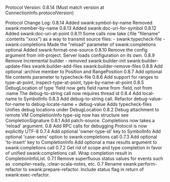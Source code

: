 Protocol Version: 0.8.14 (Must match version at ConnectionInfo.protocolVersion)

Protocol Change Log:
  0.8.14
    Added swank:symbol-by-name
    Removed swank:member-by-name
  0.8.13
    Added swank:doc-uri-for-symbol
  0.8.12
    Added swank:doc-uri-at-point
  0.8.11
    Some calls now take (:file "filename" :contents "xxxx")
      as a way to transmit source files:
        - swank:typecheck-file
        - swank:completions
    Made the "reload" parameter of swank:completions optional
    Added swank:format-one-source
  0.8.10
    Remove the config argument from init-project. Server loads
    configuration on its own.
  0.8.9
    Remove Incremental builder - removed
      swank:builder-init
      swank:builder-update-files
      swank:builder-add-files
      swank:builder-remove-files
  0.8.8
    Add optional :archive member to Position and RangePosition
  0.8.7
    Add optional file contents parameter to typecheck-file
  0.8.6
    Add support for ranges to type-at-point, inspect-type-at-point,
      type-by-name-at-point
  0.8.5
    DebugLocation of type 'field now gets field name from :field, not from :name
    The debug-to-string call now requires thread id
  0.8.4
    Add local-name to SymbolInfo
  0.8.3
    Add debug-to-string call.
    Refactor debug-value-for-name to debug-locate-name + debug-value
    Adds typecheck-files
    Unifies debug locations under DebugLocation
  0.8.2
    Debug attachment to remote VM
    CompletionInfo type-sig now has structure see CompletionSignature
  0.8.1
    Add patch-source.
    Completions now takes a 'reload' argument.
  0.8
    Add RPC calls for debugging
    Protocol is now explicitly UTF-8
  0.7.4
    Add optional 'owner-type-id' key to SymbolInfo
    Add optional 'case-sens' option to swank:completions call
  0.7.3
    Add optional 'to-insert' key to CompletionInfo
    Add optional a max results argument to swank:completions call
  0.7.2
    Get rid of scope and type completion in favor of unified
    swank:completions call.
    Wrap completion result in CompletionInfoList.
  0.7.1
    Remove superfluous status values for events such as :compiler-ready,
    :clear-scala-notes, etc.
  0.7
    Rename swank:perform-refactor to swank:prepare-refactor.
    Include status flag in return of swank:exec-refactor.

